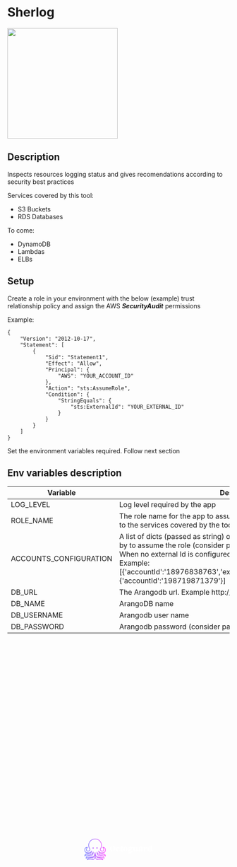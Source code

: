 # Sherlog
<img src="https://www.clipartmax.com/png/middle/286-2860475_sherlock-holmes-silhouette-chess-knight-icon-png.png" width="250" height="250">
<div class="css-thlpjf" style="background-color: rgb(17, 45, 78);"><svg id="105163534" viewBox="0 0 320 99.75689000168512" height="99.75689000168512" width="320" style="width: 320px; height: 99.7569px; position: absolute; top: 50%; left: 50%; transform: translate(-50%, -50%) scale(0.4825); z-index: 0; cursor: pointer;"><defs id="SvgjsDefs7302"><linearGradient id="SvgjsLinearGradient7307"><stop id="SvgjsStop7308" stop-color="#6d7cff" offset="0"></stop><stop id="SvgjsStop7309" stop-color="#ff51ff" offset="1"></stop></linearGradient></defs><g id="SvgjsG7303" featurekey="symbolFeature-0" transform="matrix(1.1104692001786958,0,0,1.1104692001786958,-5.439048756623042,-5.552346000893479)" fill="url(#SvgjsLinearGradient7307)"><defs xmlns="http://www.w3.org/2000/svg"></defs><title xmlns="http://www.w3.org/2000/svg">Sea_Things</title><path xmlns="http://www.w3.org/2000/svg" d="M44.47,81.05c-.29.65-.53,1.27-.74,1.83-.84,2.21-1.64,4.29-4.81,4.13q-1.85-.09-3.57-.09c-7.5,0-13.11,1.31-15.65,3.72a4.74,4.74,0,0,0-1,1.28,55.5,55.5,0,0,1,10-1.71A51.15,51.15,0,0,1,38,91l1.17.18.48.07c2.59.39,4.15.63,6.61-3.71,1.09-1.91,1.73-6.8,2.1-11.83-.31.77-.66,1.55-1,2.32A7.75,7.75,0,0,1,44.47,81.05Z" style="fill: none;"></path><path xmlns="http://www.w3.org/2000/svg" d="M56.11,82.92c-.21-.56-.45-1.18-.74-1.83A7.75,7.75,0,0,1,52.53,78c-.38-.78-.73-1.56-1-2.32.37,5,1,9.91,2.1,11.83,2.46,4.34,4,4.1,6.61,3.71l.48-.07L61.85,91a51.93,51.93,0,0,1,8.64-.75h.57a55.49,55.49,0,0,1,10,1.71,4.74,4.74,0,0,0-1-1.28C77.2,87.9,70.2,86.58,60.91,87,57.73,87.21,56.95,85.12,56.11,82.92Z" style="fill: none;"></path><path xmlns="http://www.w3.org/2000/svg" d="M73.92,69c-.8,0-1.51.06-2.09.06h0c-1.94,0-4.67-1.1-6.72-6.32a29.62,29.62,0,0,1-1.58-5.84,1.21,1.21,0,0,1,2.39-.43c.06.27,1.66,6.75,11.42,6.77,6.67,0,10.43-.91,12.62-3.09,1.75-1.74,2.56-4.39,2.56-8.34,0-6.3-4.68-8.23-7.59-8.82,1.55,2.94,3.79,8.19,2.33,11.81a5.6,5.6,0,0,1-4.17,3.34c-3.64.87-6.6.45-8.82-1.25-3.13-2.39-3.61-6.5-3.68-7.51a1.21,1.21,0,0,1,.21-1A25,25,0,0,0,76,33C76,18.89,64.32,7.43,49.93,7.43S23.82,18.89,23.82,33a25,25,0,0,0,5.26,15.38,1.21,1.21,0,0,1,.21,1c-.08,1-.57,5.12-3.68,7.5-2.22,1.7-5.18,2.12-8.82,1.25a5.6,5.6,0,0,1-4.17-3.34C12.41,54.32,11,50.25,14.9,43c-2.91.61-7.55,2.56-7.55,8.8,0,3.95.81,6.6,2.56,8.34,2.19,2.18,6,3.12,12.62,3.09,9.84,0,11.4-6.71,11.42-6.77a1.21,1.21,0,0,1,2.39.43,29.62,29.62,0,0,1-1.58,5.84C32.7,67.95,30,69.05,28,69.05h0c-.59,0-1.29,0-2.09-.06-4.6-.17-12.31-.47-16.16,3.24a7.37,7.37,0,0,0-1.9,3,13.53,13.53,0,0,1,6.82-2.93A71.82,71.82,0,0,1,25,72.26c1.2.05,2.25.1,3,.09,4.92,0,12.33-6.83,12.59-11.56A1.21,1.21,0,0,1,43,60.68c.05.32,1.18,7.94-3.28,13.16-2.62,3.07-6.58,4.63-11.75,4.64h-.19c-6.4,0-13.18.61-14.69,7a27.66,27.66,0,0,1,14.88-4c3.83,0,10.93,0,14.84-2.28l.17-.1a5.5,5.5,0,0,0,2.14-2.21,39.29,39.29,0,0,0,3.5-11.76c0-.74,0-1.28,0-1.55a1.21,1.21,0,0,1,1.06-1.2,1.17,1.17,0,0,1,.37,0,1.21,1.21,0,0,1,1.18,1.21c0,.27,0,.83,0,1.6a39.3,39.3,0,0,0,3.5,11.77,5.5,5.5,0,0,0,2.14,2.21l.16.1c3.91,2.28,11,2.28,14.84,2.28a27.66,27.66,0,0,1,14.88,4c-1.5-6.38-8.29-7-14.69-7h-.19c-5.18,0-9.13-1.57-11.75-4.64C55.64,68.64,56.77,61,56.82,60.71a1.23,1.23,0,0,1,1.26-1,1.21,1.21,0,0,1,1.15,1.15c.26,4.73,7.68,11.53,12.59,11.56.71,0,1.76,0,3-.09a71.94,71.94,0,0,1,10.37.07A13.54,13.54,0,0,1,92,75.29a7.38,7.38,0,0,0-1.9-3C86.23,68.56,78.53,68.85,73.92,69ZM41.74,47.25a2.74,2.74,0,1,1,2.74-2.74A2.74,2.74,0,0,1,41.74,47.25Zm16.38-.12a2.74,2.74,0,1,1,2.74-2.74A2.74,2.74,0,0,1,58.11,47.13Z" style="fill: none;"></path><path xmlns="http://www.w3.org/2000/svg" d="M73.83,66.6c-.77,0-1.45.06-2,.06h0c-1.67,0-3-1.62-3.94-3.61a16,16,0,0,0,9.44,2.65c7.38,0,11.65-1.12,14.34-3.8,2.2-2.2,3.28-5.49,3.28-10.06,0-9.07-8-11.49-12.27-11.51h0a1.21,1.21,0,0,0-1,1.87C83,44.36,86.29,50.68,85,53.92a3.24,3.24,0,0,1-2.49,1.89c-2.88.69-5.16.42-6.77-.81-2.14-1.63-2.62-4.56-2.73-5.55A27.35,27.35,0,0,0,78.47,33c0-15.43-12.8-28-28.54-28S21.39,17.55,21.39,33a27.36,27.36,0,0,0,5.45,16.44c-.11,1-.59,3.93-2.73,5.55-1.61,1.22-3.89,1.49-6.77.81a3.24,3.24,0,0,1-2.49-1.89c-1.31-3.23,2-9.56,3.35-11.72a1.21,1.21,0,0,0-1-1.87h0c-4.24,0-12.26,2.44-12.26,11.51,0,4.57,1.07,7.86,3.28,10.06,2.66,2.66,6.9,3.8,14.15,3.8h.19A16,16,0,0,0,32,63c-1,2-2.26,3.64-4,3.61-.56,0-1.24,0-2-.06-5-.19-13.34-.51-17.94,3.92a10.88,10.88,0,0,0-3.15,8.18,1.21,1.21,0,0,0,2.19.72s3.08-4.11,7.83-4.64a70,70,0,0,1,10-.06c1.23.05,2.3.11,3.08.1,4.13,0,9.2-3.41,12.26-7.45a11.71,11.71,0,0,1-2.39,4.93C35.74,74.76,32.41,76,28,76h-.19c-5.61,0-17.27,0-17.42,12.06a1.22,1.22,0,0,0,2.07.88c.05-.05,5.3-5.05,15.55-5.05,3.54,0,9,0,13.28-1.4-.72,1.82-1,2.12-2.22,2.06-10.09-.51-17.55,1-21,4.29a6.43,6.43,0,0,0-2.14,4.7,1.21,1.21,0,0,0,1.53,1.18c.08,0,7.77-2.08,11.37-2.12a48.4,48.4,0,0,1,8.82.72l1.19.18.46.07c2.85.43,5.8.88,9.09-4.91a17.93,17.93,0,0,0,1.56-5.31,18,18,0,0,0,1.56,5.34c3.29,5.79,6.24,5.35,9.09,4.91l.46-.07,1.2-.18A49,49,0,0,1,71,92.67c3.6,0,11.29,2.1,11.37,2.12a1.21,1.21,0,0,0,1.53-1.18,6.43,6.43,0,0,0-2.14-4.7c-3.46-3.27-10.92-4.8-21-4.29-1.2.06-1.5-.24-2.22-2.06C62.89,84,68.32,84,71.86,84c10.24,0,15.5,5,15.54,5a1.21,1.21,0,0,0,2.07-.88c-.15-12-11.81-12-17.42-12.06h-.19c-4.43,0-7.76-1.28-9.9-3.78a11.68,11.68,0,0,1-2.4-4.93c3.07,4,8.13,7.42,12.26,7.44.78,0,1.84,0,3.08-.1a70.17,70.17,0,0,1,10,.06c4.72.52,7.8,4.6,7.83,4.64a1.21,1.21,0,0,0,2.19-.72,10.88,10.88,0,0,0-3.15-8.18C87.17,66.09,78.82,66.41,73.83,66.6ZM46.25,87.49c-2.46,4.34-4,4.1-6.61,3.71l-.48-.07L38,91a51.15,51.15,0,0,0-9.22-.75,55.5,55.5,0,0,0-10,1.71,4.74,4.74,0,0,1,1-1.28c2.54-2.4,8.14-3.72,15.65-3.72q1.72,0,3.57.09c3.17.16,4-1.93,4.81-4.13.21-.56.45-1.18.74-1.83A7.75,7.75,0,0,0,47.3,78c.38-.78.73-1.56,1-2.32C48,80.69,47.33,85.58,46.25,87.49ZM60.91,87c9.29-.47,16.29.85,19.22,3.62a4.74,4.74,0,0,1,1,1.28,55.49,55.49,0,0,0-10-1.71H70.5a51.93,51.93,0,0,0-8.64.75l-1.18.18-.48.07c-2.59.39-4.15.63-6.61-3.71-1.09-1.91-1.73-6.8-2.1-11.83.31.77.66,1.54,1,2.32a7.75,7.75,0,0,0,2.83,3.06c.29.65.53,1.27.74,1.83C56.95,85.12,57.73,87.21,60.91,87ZM85.16,72.36a71.94,71.94,0,0,0-10.37-.07c-1.2.05-2.25.1-3,.09-4.92,0-12.33-6.83-12.59-11.56a1.21,1.21,0,0,0-1.15-1.15,1.23,1.23,0,0,0-1.26,1c-.05.32-1.18,7.94,3.28,13.16,2.62,3.07,6.58,4.63,11.75,4.64H72c6.4,0,13.18.61,14.69,7a27.66,27.66,0,0,0-14.88-4c-3.83,0-10.93,0-14.84-2.28l-.16-.1a5.5,5.5,0,0,1-2.14-2.21,39.3,39.3,0,0,1-3.5-11.77c0-.77,0-1.33,0-1.6A1.21,1.21,0,0,0,50,62.36a1.17,1.17,0,0,0-.37,0,1.21,1.21,0,0,0-1.06,1.2c0,.27,0,.81,0,1.55a39.29,39.29,0,0,1-3.5,11.76A5.5,5.5,0,0,1,43,79.13l-.17.1c-3.91,2.28-11,2.28-14.84,2.28a27.66,27.66,0,0,0-14.88,4c1.5-6.38,8.29-7,14.69-7H28c5.18,0,9.13-1.57,11.75-4.64C44.19,68.61,43.06,61,43,60.68a1.21,1.21,0,0,0-2.41.12C40.33,65.52,32.92,72.33,28,72.35c-.71,0-1.76,0-3-.09a71.82,71.82,0,0,0-10.37.07,13.53,13.53,0,0,0-6.82,2.93,7.37,7.37,0,0,1,1.9-3C13.6,68.53,21.31,68.82,25.91,69c.8,0,1.51.06,2.09.06h0c1.94,0,4.67-1.1,6.72-6.32a29.62,29.62,0,0,0,1.58-5.84,1.21,1.21,0,0,0-2.39-.43c0,.07-1.58,6.75-11.42,6.77-6.67,0-10.43-.91-12.62-3.09-1.75-1.74-2.56-4.39-2.56-8.34,0-6.24,4.64-8.19,7.55-8.8C11,50.25,12.41,54.32,12.61,54.8a5.6,5.6,0,0,0,4.17,3.34c3.64.87,6.6.45,8.82-1.25,3.11-2.38,3.61-6.47,3.68-7.5a1.21,1.21,0,0,0-.21-1A25,25,0,0,1,23.82,33c0-14.09,11.71-25.55,26.11-25.55S76,18.89,76,33a25,25,0,0,1-5.28,15.4,1.21,1.21,0,0,0-.21,1c.07,1,.56,5.12,3.68,7.51,2.22,1.7,5.19,2.12,8.82,1.25a5.6,5.6,0,0,0,4.17-3.34C88.69,51.22,86.45,46,84.9,43c2.91.59,7.59,2.52,7.59,8.82,0,3.95-.81,6.6-2.56,8.34C87.74,62.36,84,63.3,77.31,63.27c-9.75,0-11.35-6.5-11.42-6.77a1.21,1.21,0,0,0-2.39.43,29.62,29.62,0,0,0,1.58,5.84c2.05,5.22,4.78,6.32,6.72,6.32h0c.59,0,1.29,0,2.09-.06,4.6-.17,12.31-.47,16.16,3.24a7.38,7.38,0,0,1,1.9,3A13.54,13.54,0,0,0,85.16,72.36Z"></path><circle xmlns="http://www.w3.org/2000/svg" cx="41.74" cy="44.51" r="2.74"></circle><circle xmlns="http://www.w3.org/2000/svg" cx="58.11" cy="44.39" r="2.74"></circle></g><g id="SvgjsG7304" featurekey="nameFeature-0" transform="matrix(0.9792400833376105,0,0,0.9792400833376105,118.6290651907539,19.896592906142537)" fill="#ffffff"><path d="M14.08 14.52 c7.04 0 12.56 4.76 12.56 13.36 c0 7.6 -5.72 12.84 -12.68 12.84 c-7.04 0 -12.56 -4.76 -12.56 -13.36 c0 -7.64 5.72 -12.84 12.68 -12.84 z M14.8 38.44 c2.8 0 4 -3.96 4 -9.64 c0 -6.48 -2 -12 -5.36 -12 c-3 0 -4.16 3.92 -4.16 9.6 c0 6.48 1.96 12.04 5.52 12.04 z M47 35.24 c0.92 0 1.32 0.84 0.84 1.6 c-1.68 2.24 -4.24 3.56 -7.52 3.56 c-5.2 0 -11.08 -3.04 -11.08 -10.6 c0 -7.04 5.88 -10.16 10.64 -10.16 c4.72 0 8.68 2.2 8.72 5.72 c0 1.32 -0.72 2.56 -3.12 2.56 c-2.16 0 -3.04 -1.24 -2.92 -2.64 c0.16 -1.72 0.08 -3.56 -2.04 -3.56 c-2.84 0 -3.6 3.48 -3.6 8.2 c0 3.52 0.72 8.44 4.12 8.44 c2.68 0 3.6 -1.2 4 -2.48 c0.16 -0.44 0.48 -0.64 0.84 -0.64 l1.12 0 z M63.72 38.96 c-1.12 0.84 -2.72 1.32 -4.6 1.32 c-4.2 0 -6.64 -2.32 -6.64 -6.96 l0 -11.16 l-1.4 0 c-0.52 0 -0.68 -0.24 -0.68 -0.76 l0 -0.68 c0 -0.52 0.16 -0.76 0.68 -0.76 c3.44 0 4.8 -2.44 5.12 -5.44 l3.44 0 l0 5.44 l3.32 0 c0.52 0 0.68 0.24 0.68 0.76 l0 0.68 c0 0.52 -0.16 0.76 -0.68 0.76 l-3.32 0 l0 11.92 c0 2.08 0.12 3.6 1.76 3.6 c0.64 0 1.64 -0.32 2.32 -0.92 l0 2.2 z M75.32 19.64 c4.48 0 10.44 2.68 10.44 10.16 c0 7.52 -5.96 10.6 -10.48 10.6 c-4.48 0 -10.44 -3.08 -10.44 -10.28 c0 -7.8 5.96 -10.48 10.48 -10.48 z M78.2 31.64 c0 -6.2 -1.28 -9.92 -3.36 -9.92 c-1.76 0 -2.4 2.8 -2.4 6.72 c0 6.04 1.28 9.92 3.36 9.92 c1.88 0 2.4 -2.84 2.4 -6.72 z M107.72000000000001 19.68 c1.36 0 2.2 0.76 2.2 2.52 c0 0.92 0.12 2.56 -1.28 2.56 c-0.52 0 -0.96 -0.24 -1.8 -0.24 c-0.2 0 -0.16 0.16 -0.12 0.32 c0.08 0.36 0.48 0.96 0.48 2.2 c0 4.76 -4.12 6.88 -9.36 6.88 c-2.48 0 -3.76 -0.56 -4.28 -0.56 c-0.24 0 -0.48 0.16 -0.48 0.6 c0 0.6 0.4 1.04 2.16 1.28 l4 0.56 c6.08 0.84 9.24 2.04 9.24 6.16 c0 3.88 -4.8 6.72 -10.88 6.72 c-5.28 0 -9.44 -1.72 -9.44 -4.96 c0 -2.16 1.6 -3.36 3.72 -3.36 c1.24 0 2.76 0.52 2.76 2.04 c0 1.44 -0.4 1.44 -0.4 2.48 c0 0.8 0.84 1.88 3.52 1.88 c2.04 0 4.88 -0.8 4.88 -3.68 c0 -0.8 -0.44 -1.64 -2.24 -2 l-8.76 -1.72 c-2.28 -0.4 -3.48 -1.92 -3.48 -3.8 c0 -1.56 1.04 -3.12 3.4 -3.4 c-1.72 -0.76 -3.08 -2.84 -3.08 -5.12 c0 -4.76 4.16 -7.4 9.32 -7.4 c3.36 0 4.96 0.96 6.68 2.36 c0.52 -1.44 1.56 -2.32 3.24 -2.32 z M97.80000000000001 31.8 c2.04 0 2.4 -2.44 2.4 -4.84 c0 -2.16 -0.28 -5.24 -2.4 -5.24 c-2.16 0 -2.4 3.08 -2.4 5.24 c0 2.4 0.32 4.84 2.4 4.84 z M134.12 34.08 c0 1.6 1.12 1.96 2.68 1.6 l0 1.92 c-4.64 1.2 -7.4 2.96 -8.2 2.96 c-1.24 0 -1.84 -0.84 -1.68 -2.24 l0.48 -2.56 c-0.96 1.72 -3 4.96 -7 4.96 c-2.96 0 -6.56 -1.44 -6.56 -7.24 l0 -10.04 c0 -0.8 -0.32 -1.2 -1.12 -1.16 l-1.2 0.04 l0 -2 l8.16 -0.52 c0.64 -0.04 1.32 0.36 1.32 1.24 l0 11.6 c0 2.56 -0.32 4.96 1.72 4.96 s3.84 -3.92 4.28 -5.04 l0 -9.12 c0 -0.8 -0.4 -1.2 -1.2 -1.16 l-1.12 0.04 l0 -2 l8.12 -0.52 c0.56 -0.04 1.32 0.36 1.32 1.24 l0 13.04 z M157.52 33.8 c0 1.56 1.12 1.96 2.68 1.56 l0 2.24 c-4.64 1.2 -7.24 2.96 -8.24 2.96 c-1.2 0 -1.72 -0.68 -1.6 -2.04 l0.32 -2.84 c-0.76 2.36 -2.16 4.88 -6.12 4.88 c-3.4 0 -6.16 -1.72 -6.16 -5.16 c0 -4.2 3.4 -6.4 11.96 -8.12 l-0.08 -3.72 c-0.08 -1.92 -0.84 -2.2 -1.52 -2.2 c-4.56 0 -1 6.36 -6.52 6.36 c-1.96 0 -2.84 -1.04 -2.84 -2.6 c0 -3.08 4.28 -5.52 9.88 -5.52 c4.12 0 8.24 0.4 8.24 5.04 l0 9.16 z M147.4 37.44 c2 0 2.84 -3.28 2.96 -4.84 l0 -3.64 c-4.44 0.84 -4.88 4.28 -4.88 5.76 c0 1.56 0.72 2.72 1.92 2.72 z M177.52 19.56 c1.88 0 3.48 1.28 3.48 3.28 c0 2.2 -1.96 3 -3.04 3 c-1.76 0 -2.72 -0.92 -3.64 -0.92 c-2.52 0 -2.72 2.76 -2.92 4.08 l0 7.48 c0 1 1 1.32 2.72 1.48 l0 2.04 c-4.12 -0.08 -8.32 -0.08 -12.44 0 l0 -2.04 c1.44 -0.16 2.52 -0.48 2.52 -1.48 l0 -10.08 c0 -1.64 -1.12 -1.88 -2.6 -1.6 l0 -2.04 c4.88 -1.08 7.08 -3.44 8.36 -3.44 c1.16 0 1.6 0.76 1.44 2.08 l-0.6 4.36 c1.48 -4.56 3.68 -6.2 6.72 -6.2 z M203 33.76 c0 1.56 1.08 1.96 2.64 1.56 l0 2.28 c-4.6 1.2 -7.2 2.96 -8.2 2.96 c-1.24 0 -1.76 -0.72 -1.6 -2.12 l0.04 -1 c-0.48 1.56 -1.64 2.96 -4.52 2.96 c-3.96 0 -9.56 -2.92 -9.56 -10.32 c0 -7.16 5.28 -10.44 9.2 -10.44 c2.56 0 4.16 1.44 4.84 2.76 l0 -3.44 c0 -1.64 -1.12 -2.16 -2.6 -1.88 l0 -1.88 c4.88 -1 7.04 -2.84 8.28 -2.84 c1.2 0 1.48 0.6 1.48 1.76 l0 19.64 z M192.92 38.24 c1.56 0 2.52 -1.88 2.92 -4.04 l0 -9.64 c-0.6 -1.28 -2.16 -2.72 -3.64 -2.72 c-2.28 0 -2.96 2.96 -2.96 6.8 c0 6.12 1.6 9.6 3.68 9.6 z"></path></g></svg></div>

## Description
Inspects resources logging status and gives recomendations according to security best practices

Services covered by this tool:
- S3 Buckets
- RDS Databases

To come:
- DynamoDB
- Lambdas
- ELBs

## Setup
Create a role in your environment with the below (example) trust relationship policy and assign the AWS ***SecurityAudit*** permissions

Example:
```
{
    "Version": "2012-10-17",
    "Statement": [
        {
            "Sid": "Statement1",
            "Effect": "Allow",
            "Principal": {
                "AWS": "YOUR_ACCOUNT_ID"
            },
            "Action": "sts:AssumeRole",
            "Condition": {
                "StringEquals": {
                    "sts:ExternalId": "YOUR_EXTERNAL_ID"
                }
            }
        }
    ]
}
```

Set the environment variables required. Follow next section
## Env variables description

| Variable | Description |
|----------|-------------|
| LOG_LEVEL | Log level required by the app |
| ROLE_NAME | The role name for the app to assume. Must have read only permissions to the services covered by the tool |
| ACCOUNTS_CONFIGURATION | A list of dicts (passed as string) of the accounts id and external ids used by to assume the role (consider passing it with a secret manager tool). When no external Id is configured in the assume role do not pass it. Example: [{'accountId':'18976838763','externalId':'lkjdalkj/9871lklazdlkKLJldn'},{'accountId':'198719871379'}] |
| DB_URL | The Arangodb url. Example http://localhost:8529 |
| DB_NAME | ArangoDB name |
| DB_USERNAME | Arangodb user name |
| DB_PASSWORD | Arangodb password (consider passing it with a secret manager tool) |